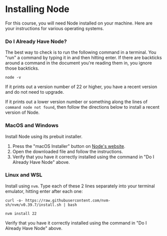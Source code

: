 # Installing Node

For this course, you will need Node installed on your machine. Here are your instructions for various operating systems.

### Do I Already Have Node?

The best way to check is to run the following command in a terminal. You "run" a command by typing it in and then hitting enter. If there are backticks around a command in the document you're reading them in, you ignore those backticks.

```
node -v
```

If it prints out a version number of 22 or higher, you have a recent version and do not need to upgrade.

If it prints out a lower version number or something along the lines of `command node not found`, then follow the directions below to install a recent version of Node.

### MacOS and Windows

Install Node using its prebuit installer.

1. Press the "macOS Installer" button on [Node's website](https://nodejs.org/en/download/prebuilt-installer).
2. Open the downloaded file and follow the instructions.
3. Verify that you have it correctly installed using the command in "Do I Already Have Node" above.


### Linux and WSL

Install using `nvm`. Type each of these 2 lines separately into your terminal emulator, hitting enter after each one:

```
curl -o- https://raw.githubusercontent.com/nvm-sh/nvm/v0.39.7/install.sh | bash
```

```
nvm install 22
```

Verify that you have it correctly installed using the command in "Do I Already Have Node" above.